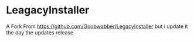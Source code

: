 # LeagacyInstaller
A Fork From https://github.com/Goobwabber/LegacyInstaller but i update it the day the updates release
